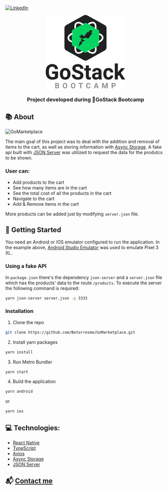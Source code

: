 [linkedin-shield]: https://img.shields.io/badge/-LinkedIn-black.svg?style=flat-square&logo=linkedin&colorB=555
[linkedin-url]: https://www.linkedin.com/in/guerrero-roberto/
[![LinkedIn][linkedin-shield]][linkedin-url]
<p align="center">
    <img alt="GoStack" title="#GoStack" src="./github/GoStack.svg" width="250px" />

  <h3 align="center">Project developed during 🚀<b>GoStack Bootcamp</b></h3>
</p>

## 📚 About

<img alt="GoMarketplace" title="#GoMarketplace" src="./github/GoMarketplace_preview.gif" width="350px" />

The main goal of this project was to deal with the addition and removal of items to the cart, as well as storing information with [Async Storage](https://github.com/react-native-community/async-storage). A fake api built with [JSON Server](https://github.com/typicode/json-server) was utilized to request the data for the produtcs to be shown.

### User can:
- Add products to the cart
- See how many items are in the cart
- See the total cost of all the products in the cart
- Navigate to the cart
- Add & Remove items in the cart

More products can be added just by modifying ``server.json`` file.

## 🎈 Getting Started

You need an Android or IOS emulator configured to run the application. In the example above, [Android Studio Emulator](https://developer.android.com/studio/?gclid=CjwKCAjw5Ij2BRBdEiwA0Frc9VE3X071s04qoOVMCf79a4DnB5or3Lq3Df1cIKLHxFYnuBC9C7SVBxoCnKoQAvD_BwE&gclsrc=aw.ds) was used to emulate Pixel 3 XL.

### Using a fake API

In ``package.json`` there's the dependency ``json-server`` and a ``server.json`` file which has the products' data to the route ``/products``. To execute the server the following command is required:
```sh
yarn json-server server.json -p 3333
```


### Installation

1. Clone the repo
```sh
git clone https://github.com/Betorresmo/GoMarketplace.git
```
2. Install yarn packages
```sh
yarn install
```
3. Run Metro Bundler
```sh
yarn start
```
4. Build the application
```sh
yarn android
```
or
```sh
yarn ios
```

## 💻 Technologies:

- [React Native](https://reactnative.dev/) 
- [TypeScript](https://github.com/microsoft/TypeScript)
- [Axios](https://github.com/axios/axios) 
- [Async Storage](https://github.com/react-native-community/async-storage)
- [JSON Server](https://github.com/typicode/json-server)

## 📬 [Contact me](https://www.linkedin.com/in/guerrero-roberto/)
